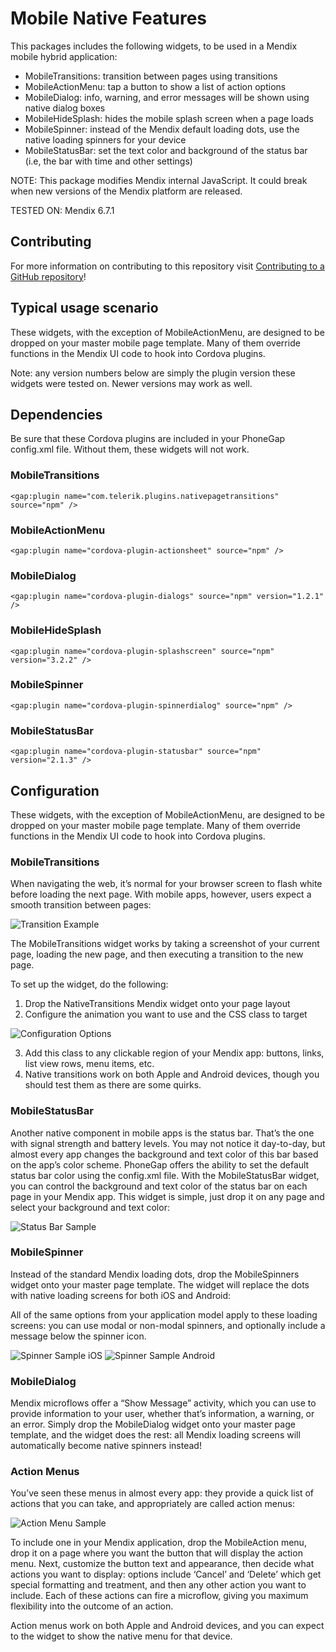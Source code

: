 # Mobile Native Features

This packages includes the following widgets, to be used in a Mendix mobile hybrid application:
- MobileTransitions: transition between pages using transitions
- MobileActionMenu: tap a button to show a list of action options
- MobileDialog: info, warning, and error messages will be shown using native dialog boxes
- MobileHideSplash: hides the mobile splash screen when a page loads
- MobileSpinner: instead of the Mendix default loading dots, use the native loading spinners for your device
- MobileStatusBar: set the text color and background of the status bar (i.e, the bar with time and other settings)

NOTE: This package modifies Mendix internal JavaScript. It could break when new versions of the Mendix platform are released.

TESTED ON: Mendix 6.7.1

## Contributing

For more information on contributing to this repository visit [Contributing to a GitHub repository](https://world.mendix.com/display/howto50/Contributing+to+a+GitHub+repository)!

## Typical usage scenario

These widgets, with the exception of MobileActionMenu, are designed to be dropped on your master mobile page template. Many of them override functions in the Mendix UI code to hook into Cordova plugins.

Note: any version numbers below are simply the plugin version these widgets were tested on. Newer versions may work as well.

## Dependencies

Be sure that these Cordova plugins are included in your PhoneGap config.xml file. Without them, these widgets will not work.

### MobileTransitions

    <gap:plugin name="com.telerik.plugins.nativepagetransitions" source="npm" />

### MobileActionMenu

    <gap:plugin name="cordova-plugin-actionsheet" source="npm" />

### MobileDialog

    <gap:plugin name="cordova-plugin-dialogs" source="npm" version="1.2.1" />

### MobileHideSplash

    <gap:plugin name="cordova-plugin-splashscreen" source="npm" version="3.2.2" />

### MobileSpinner

    <gap:plugin name="cordova-plugin-spinnerdialog" source="npm" />

### MobileStatusBar

    <gap:plugin name="cordova-plugin-statusbar" source="npm" version="2.1.3" />

## Configuration

These widgets, with the exception of MobileActionMenu, are designed to be dropped on your master mobile page template. Many of them override functions in the Mendix UI code to hook into Cordova plugins.

### MobileTransitions

When navigating the web, it’s normal for your browser screen to flash white before loading the next page. With mobile apps, however, users expect a smooth transition between pages:

![Transition Example](http://developer.telerik.com/wp-content/uploads/2014/10/native-transitions.gif)

The MobileTransitions widget works by taking a screenshot of your current page, loading the new page, and then executing a transition to the new page.

To set up the widget, do the following:
 1. Drop the NativeTransitions Mendix widget onto your page layout
 2. Configure the animation you want to use and the CSS class to target

![Configuration Options](https://github.com/tieniber/MobileNativeFeatures/blob/master/assets/NativeTransitions.png)

 3. Add this class to any clickable region of your Mendix app: buttons, links, list view rows, menu items, etc.
 4. Native transitions work on both Apple and Android devices, though you should test them as there are some quirks.

### MobileStatusBar

Another native component in mobile apps is the status bar. That’s the one with signal strength and battery levels. You may not notice it day-to-day, but almost every app changes the background and text color of this bar based on the app’s color scheme. PhoneGap offers the ability to set the default status bar color using the config.xml file. With the MobileStatusBar widget, you can control the background and text color of the status bar on each page in your Mendix app. This widget is simple, just drop it on any page and select your background and text color:

![Status Bar Sample](https://github.com/tieniber/MobileNativeFeatures/blob/master/assets/StatusBar.png)

### MobileSpinner

Instead of the standard Mendix loading dots, drop the MobileSpinners widget onto your master page template. The widget will replace the dots with native loading screens for both iOS and Android:

All of the same options from your application model apply to these loading screens: you can use modal or non-modal spinners, and optionally include a message below the spinner icon.

![Spinner Sample iOS](https://github.com/tieniber/MobileNativeFeatures/blob/master/assets/SpinneriOS.png)
![Spinner Sample Android](https://github.com/tieniber/MobileNativeFeatures/blob/master/assets/SpinnerAndroid.png)

### MobileDialog

Mendix microflows offer a “Show Message” activity, which you can use to provide information to your user, whether that’s information, a warning, or an error. Simply drop the MobileDialog widget onto your master page template, and the widget does the rest: all Mendix loading screens will automatically become native spinners instead!

### Action Menus

You’ve seen these menus in almost every app: they provide a quick list of actions that you can take, and appropriately are called action menus:

![Action Menu Sample](https://github.com/tieniber/MobileNativeFeatures/blob/master/assets/ActionMenuiOS.png)

To include one in your Mendix application, drop the MobileAction menu, drop it on a page where you want the button that will display the action menu. Next, customize the button text and appearance, then decide what actions you want to display: options include ‘Cancel’ and ‘Delete’ which get special formatting and treatment, and then any other action you want to include. Each of these actions can fire a microflow, giving you maximum flexibility into the outcome of an action.

Action menus work on both Apple and Android devices, and you can expect to the widget to show the native menu for that device.
